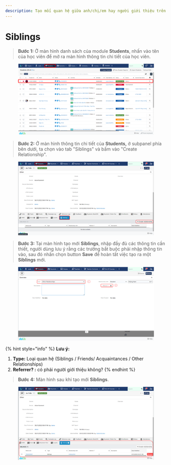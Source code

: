 ```yaml
---
description: Tạo mối quan hệ giữa anh/chị/em hay người giới thiệu trên hệ thống.
---
```


# Siblings

> **Bước 1:** Ở màn hình danh sách của module **Students**, nhấn vào tên của học viên để mở ra màn hình thông tin chi tiết của học viên.

<figure><img src="../../.gitbook/assets/image (6) (5).png" alt=""><figcaption></figcaption></figure>

> **Bước 2:** Ở màn hình thông tin chi tiết của **Students,** ở subpanel phía bên dưới, ta chọn vào tab "Siblings" và bấm vào "Create Relationship".

<figure><img src="../../.gitbook/assets/image (2) (2).png" alt=""><figcaption></figcaption></figure>

> **Bước 3:** Tại màn hình tạo mới **Siblings**, nhập đầy đủ các thông tin cần thiết, người dùng lưu ý rằng các trường bắt buộc phải nhập thông tin vào, sau đó nhấn chọn button **Save** để hoàn tất việc tạo ra một **Siblings** mới.

<figure><img src="../../.gitbook/assets/image (3).png" alt=""><figcaption></figcaption></figure>

{% hint style="info" %}
**Lưu ý:**

1. **Type:** Loại quan hệ (Siblings / Friends/ Acquaintances / Other Relationships)
2. **Referrer? :** có phải người giới thiệu không?
{% endhint %}

> **Bước 4:** Màn hình sau khi tạo mới **Siblings**.

<figure><img src="../../.gitbook/assets/image (4).png" alt=""><figcaption></figcaption></figure>
